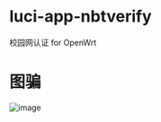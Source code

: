 # luci-app-nbtverify
校园网认证 for OpenWrt

# 图骗
![image](https://github.com/user-attachments/assets/803a04e3-25de-4517-84e5-24d5fe66df05)

